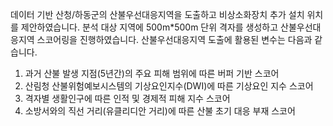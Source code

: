 데이터 기반 산청/하동군의 산불우선대응지역을 도출하고 비상소화장치 추가 설치 위치를 제안하였습니다.
분석 대상 지역에 500m*500m 단위 격자를 생성하고 산불우선대응지역 스코어링을 진행하였습니다.
산불우선대응지역 도출에 활용된 변수는 다음과 같습니다.
  1. 과거 산불 발생 지점(5년간)의 주요 피해 범위에 따른 버퍼 기반 스코어
  2. 산림청 산불위험예보시스템의 기상요인지수(DWI)에 따른 기상요인 지수 스코어
  3. 격자별 생활인구에 따른 인적 및 경제적 피해 지수 스코어
  4. 소방서와의 직선 거리(유클리디안 거리)에 따른 산불 초기 대응 부재 스코어
